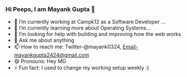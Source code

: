 ### Hi Peeps, I am Mayank Gupta 👋


- 🔭 I’m currently working at Campk12 as a Software Developer ...
- 🌱 I’m currently learning more about Operating Systems...
- 🤔 I’m looking for help with building and improving how the web works
- 💬 Ask me about anything
- 📫 How to reach me: Twitter-@mayank0324, Email-mayankgupta2424@gmail.com
- 😄 Pronouns: Hey MG
- ⚡ Fun fact: I used to change my working setup weekly :)
